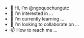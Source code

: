 - 👋 Hi, I’m @ngoquochungutc
- 👀 I’m interested in ...
- 🌱 I’m currently learning ...
- 💞️ I’m looking to collaborate on ...
- 📫 How to reach me ...

<!---
ngoquochungutc/ngoquochungutc is a ✨ special ✨ repository because its `README.md` (this file) appears on your GitHub profile.
You can click the Preview link to take a look at your changes.
--->
